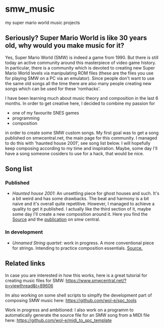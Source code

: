 # smw_music
my super mario world music projects

## Seriously? Super Mario World is like 30 years old, why would you make music for it?
Yes, Super Mario World (SMW) is indeed a game from 1990. But there is still today an active community around this masterpiece of video game history. In particular, there is a community which is devoted to creating new Super Mario World levels via manipulating ROM files (these are the files you use for playing SMW on a PC via an emulator). Since people don't want to use the same old songs all the time there are also many people creating new songs which can be used for these 'romhacks'.

I have been learning much about music theory and composition in the last 6 months. In order to get creative here, I decided to combine my passion for
 - one of my favourite SNES games
 - programming
 - composition
 
in order to create some SMW custom songs. My first goal was to get a song published on smwcentral.net, the main page for this community. I managed to do this with 'haunted house 2001', see song list below. I will hopefully keep composing according to my time and inspiration. Maybe, some day I'll have a song someone cosiders to use for a hack, that would be nice.

## Song list
### Published
 - *Haunted house 2001*: An unsettling piece for ghost houses and such. It's a bit weird and has some drawbacks. The beat and harmony is a bit naive and it's overall quite repetitive. However, I managed to achieve a quality to get it published. I actually like the third section of it, maybe some day I'll create a new composition around it. Here you find the [Source](haunted_house_2001) and the [publication](https://www.smwcentral.net/?p=section&a=details&id=22713) on smw central.

### In development
 - *Unnamed String quartet*: work in progress. A more conventional piece for strings. Intending to practice composition essentials. [Source.](unnamed_string_quartet)
 
## Related links
In case you are interested in how this works, here is a great tutorial for creating music files for SMW: https://www.smwcentral.net/?p=viewthread&t=89606

Im also working on some shell scripts to simplfy the development part of composing SMW music here: https://github.com/wol-e/spc_tools

Work in progress and ambitioned: I also work on a programm to automatically generate the source file for an SMW song from a MIDI file here: https://github.com/wol-e/midi_to_spc_template
